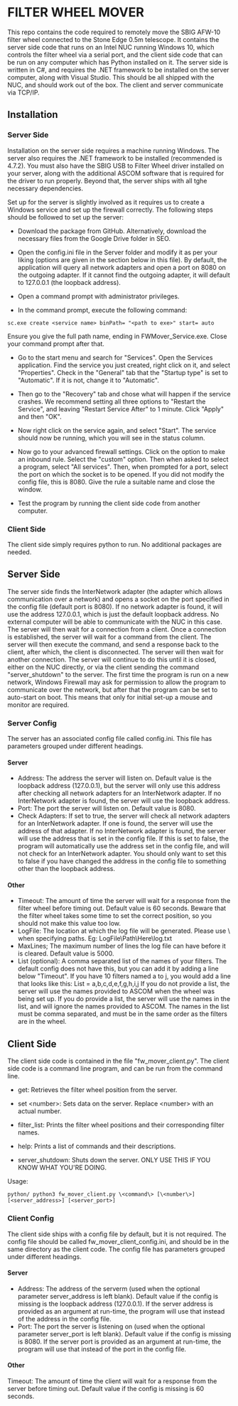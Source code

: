 # FILTER WHEEL MOVER

This repo contains the code required to remotely move the SBIG AFW-10 filter wheel connected to the Stone Edge 0.5m telescope.  It contains the server side code that runs on an Intel NUC running Windows 10, which controls the filter wheel via a serial port, and the client side code that can be run on any computer which has Python installed on it.  The server side is written in C#, and requires the .NET framework to be installed on the server computer, along with Visual Studio.  This should be all shipped with the NUC, and should work out of the box.  The client and server communicate via TCP/IP.

## Installation

### Server Side
Installation on the server side requires a machine running Windows.  The server also requires the .NET framework to be installed (recommended is 4.7.2).  You must also have the SBIG USB to Filter Wheel driver installed on your server, along with the additional ASCOM software that is required for the driver to run properly.  Beyond that, the server ships with all tghe necessary dependencies.

Set up for the server is slightly involved as it requires us to create a Windows service and set up the firewall correctly.  The following steps should be followed to set up the server:

- Download the package from GitHub.  Alternatively, download the necessary files from the Google Drive folder in SEO.

- Open the config.ini file in the Server folder and modify it as per your liking (options are given in the section below in this file).  By default, the application will query all network adapters and open a port on 8080 on the outgoing adapter.  If it cannot find the outgoing adapter, it will default to 127.0.0.1 (the loopback address).

- Open a command prompt with administrator privileges.

- In the command prompt, execute the following command:
```
sc.exe create <service name> binPath= "<path to exe>" start= auto
```
Ensure you give the full path name, ending in FWMover_Service.exe.  Close your command prompt after that.

- Go to the start menu and search for "Services".  Open the Services application.  Find the service you just created, right click on it, and select "Properties".  Check in the "General" tab that the "Startup type" is set to "Automatic".  If it is not, change it to "Automatic". 

- Then go to the "Recovery" tab and chose what will happen if the service crashes.  We recommend setting all three options to "Restart the Service", and leaving "Restart Service After" to 1 minute.  Click "Apply" and then "OK".

- Now right click on the service again, and select "Start".  The service should now be running, which you will see in the status column.

- Now go to your advanced firewall settings.  Click on the option to make an inbound rule.  Select the "custom" option. Then when asked to select a program, select "All services".  Then, when prompted for a port, select the port on which the socket is to be opened.  If you did not modify the config file, this is 8080.  Give the rule a suitable name and close the window.

- Test the program by running the client side code from another computer.
### Client Side
The client side simply requires python to run.  No additional packages are needed.  
## Server Side
The server side finds the InterNetwork adapter (the adapter which allows communication over a network) and opens a socket on the port specified in the config file (default port is 8080).  If no network adapter is found, it will use the address 127.0.0.1, which is just the default loopback address.  No external computer will be able to communicate with the NUC in this case.  The server will then wait for a connection from a client.  Once a connection is established, the server will wait for a command from the client.  The server will then execute the command, and send a response back to the client, after which, the client is disconnected.  The server will then wait for another connection.  The server will continue to do this until it is closed, either on the NUC directly, or via the client sending the command "server_shutdown" to the server.  The first time the program is run on a new network, Windows Firewall may ask for permission to allow the program to communicate over the network, but after that the program can be set to auto-start on boot.  This means that only for initial set-up a mouse and monitor are required. 

### Server Config
The server has an associated config file called config.ini.  This file has parameters grouped under different headings.

#### Server
- Address: The address the server will listen on.  Default value is the loopback address (127.0.0.1), but the server will only use this address after checking all network adapters for an InterNetwork adapter.  If no InterNetwork adapter is found, the server will use the loopback address.
- Port: The port the server will listen on.  Default value is 8080.
- Check Adapters: If set to true, the server will check all network adapters for an InterNetwork adapter.  If one is found, the server will use the address of that adapter.  If no InterNetwork adapter is found, the server will use the address that is set in the config file.  If this is set to false, the program will automatically use the address set in the config file, and will not check for an InterNetwork adapter.  You should only want to set this to false if you have changed the address in the config file to something other than the loopback address.

#### Other
- Timeout: The amount of time the server will wait for a response from the filter wheel before timing out.  Default value is 60 seconds.
Beware that the filter wheel takes some time to set the correct position, so you should not make this value too low.
- LogFile: The location at which the log file will be generated.  Please use \ when specifying paths.  Eg: LogFile\Path\Here\log.txt
- MaxLines;  The maximum number of lines the log file can have before it is cleared.  Default value is 5000.
- List (optional):  A comma separated list of the names of your filters.  The default config does not have this, but you can add it by adding a line below "Timeout".  If you have 10 filters named a to j, you would add a line that looks like this:
List = a,b,c,d,e,f,g,h,i,j
If you do not provide a list, the server will use the names provided to ASCOM when the wheel was being set up.  If you do provide a list, the server will use the names in the list, and will ignore the names provided to ASCOM.  The names in the list must be comma separated, and must be in the same order as the filters are in the wheel.

## Client Side
The client side code is contained in the file "fw_mover_client.py".  The client side code is a command line program, and can be run from the command line.  

- get: Retrieves the filter wheel position from the server.

- set \<number\>: Sets data on the server. Replace \<number\> with an actual number.

- filter_list: Prints the filter wheel positions and their corresponding filter names.

- help: Prints a list of commands and their descriptions.

- server_shutdown: Shuts down the server.  ONLY USE THIS IF YOU KNOW WHAT YOU'RE DOING.

Usage: 
```
python/ python3 fw_mover_client.py \<command\> [\<number\>] [<server_address>] [<server_port>]
```
### Client Config
The client side ships with a config file by default, but it is not required.  The config file should be called fw_mover_client_config.ini, and 
should be in the same directory as the client code.  The config file has parameters grouped under different headings.

#### Server
- Address: The address of the serverm (used when the optional parameter server_address is left blank).  Default value if the config is missing is the loopback address (127.0.0.1).  If the server address is provided as an argument at run-time, the program will use that instead of the address in the config file.
- Port: The port the server is listening on (used when the optional parameter server_port is left blank).  Default value if the config is missing is 8080. If the server port is provided as an argument at run-time, the program will use that instead of the port in the config file.

#### Other
Timeout: The amount of time the client will wait for a response from the server before timing out.  Default value if the config is missing is 60 seconds.